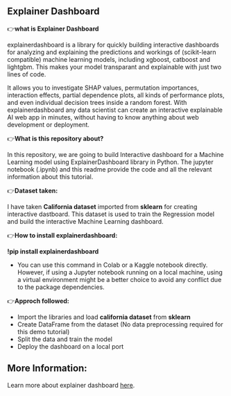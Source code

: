 ## Explainer Dashboard

👉**what is Explainer Dashboard**

explainerdashboard is a library for quickly building interactive dashboards for analyzing and explaining the predictions and workings of (scikit-learn compatible) machine learning models, including xgboost, catboost and lightgbm. This makes your model transparant and explainable with just two lines of code. 

It allows you to investigate SHAP values, permutation importances, interaction effects, partial dependence plots, all kinds of performance plots, and even individual decision trees inside a random forest. With explainerdashboard any data scientist can create an interactive explainable AI web app in minutes, without having to know anything about web development or deployment.

👉**What is this repository about?**

In this repository, we are going to build Interactive dashboard for a Machine Learning model using ExplainerDashboard library in Python. The jupyter notebook (.ipynb) and this readme provide the code and all the relevant information about this tutorial. 

👉**Dataset taken:**

I have taken **California dataset** imported from **sklearn** for creating interactive dastboard. This dataset is used to train the Regression model and build the interactive Machine Learning dashboard.

👉**How to install explainerdashboard:**

  **!pip install explainerdashboard**
  
- You can use this command in Colab or a Kaggle notebook directly. However, if using a Jupyter notebook running on a local machine, using a virtual environment might be a better choice to avoid any conflict due to the package dependencies.

👉**Approch followed:**

- Import the libraries and load **california dataset** from **sklearn**
- Create DataFrame from the dataset (No data preprocessing required for this demo tutorial)
- Split the data and train the model
- Deploy the dashboard on a local port

## More Information:

Learn more about explainer dashboard [here](https://github.com/oegedijk/explainerdashboard).










